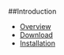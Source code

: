 ##Introduction

* [Overview](/sentry-social-1/overview)
* [Download](/sentry-social-1/overview/purchase)
* [Installation](/sentry-social-1/overview/installation)
